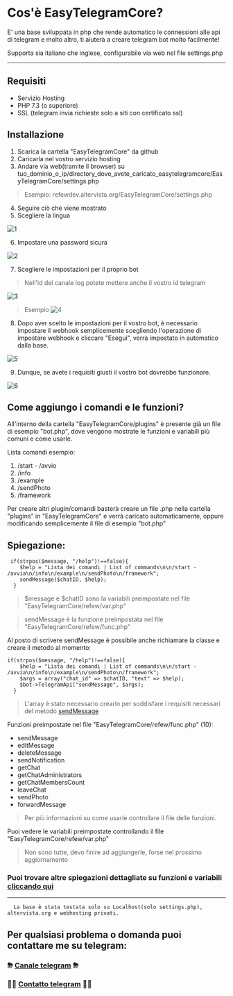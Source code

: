 # Cos'è EasyTelegramCore?
E' una base sviluppata in php che rende automatico le connessioni alle api di telegram e molto altro, ti aiuterà a creare telegram bot molto facilmente!

Supporta sia italiano che inglese, configurabile via web nel file settings.php

------

## Requisiti
- Servizio Hosting
- PHP 7.3 (o superiore)
- SSL (telegram invia richieste solo a siti con certificato ssl)

## Installazione
1) Scarica la cartella "EasyTelegramCore" da github
2) Caricarla nel vostro servizio hosting
3) Andare via web(tramite il browser) su tuo_dominio_o_ip/directory_dove_avete_caricato_easytelegramcore/EasyTelegramCore/settings.php
> Esempio: refewdev.altervista.org/EasyTelegramCore/settings.php
4) Seguire ciò che viene mostrato
5) Scegliere la lingua

![1](https://github.com/RefewDev/EasyTelegramCore/blob/master/docs/it/1.png)

6) Impostare una password sicura

![2](https://github.com/RefewDev/EasyTelegramCore/blob/master/docs/it/2.png)

7) Scegliere le impostazioni per il proprio bot
> Nell'id del canale log potete mettere anche il vostro id telegram

![3](https://github.com/RefewDev/EasyTelegramCore/blob/master/docs/it/3.png)

> Esempio
![4](https://github.com/RefewDev/EasyTelegramCore/blob/master/docs/it/4.png)

8) Dopo aver scelto le impostazioni per il vostro bot, è necessario impostare il webhook semplicemente scegliendo l'operazione di impostare webhook e cliccare "Esegui", verrà impostato in automatico dalla base.

![5](https://github.com/RefewDev/EasyTelegramCore/blob/master/docs/it/5.png)

9) Dunque, se avete i requisiti giusti il vostro bot dovrebbe funzionare.

![6](https://github.com/RefewDev/EasyTelegramCore/blob/master/docs/it/6.png)

## Come aggiungo i comandi e le funzioni?
All'interno della cartella "EasyTelegramCore/plugins" è presente già un file di esempio "bot.php", dove vengono mostrate le funzioni e variabili più comuni e come usarle.

Lista comandi esempio:
1) /start - /avvio
2) /info
3) /example
4) /sendPhoto
5) /framework

Per creare altri plugin/comandi basterà creare un file .php nella cartella "plugins" in "EasyTelegramCore" e verrà caricato automaticamente, oppure modificando semplicemente il file di esempio "bot.php"

Spiegazione:
------
     if(strpos($message, "/help")!==false){
        $help = "Lista dei comandi | List of commands\n\n/start - /avvia\n/info\n/example\n/sendPhoto\n/framework";
        sendMessage($chatID, $help);
      }
> $message e $chatID sono la variabili preimpostate nel file "EasyTelegramCore/refew/var.php"

> sendMessage è la funzione preimpostata nel file "EasyTelegramCore/refew/func.php"

Al posto di scrivere sendMessage è possibile anche richiamare la classe e creare il metodo al momento:

    if(strpos($message, "/help")!==false){
        $help = "Lista dei comandi | List of commands\n\n/start - /avvia\n/info\n/example\n/sendPhoto\n/framework";
        $args = array("chat_id" => $chatID, "text" => $help);
        $bot->TelegramApi("sendMessage", $args);
      }
> L'array è stato necessario crearlo per soddisfare i requisiti necessari del metodo [sendMessage](https://core.telegram.org/bots/api#sendmessage)

Funzioni preimpostate nel file "EasyTelegramCore/refew/func.php" (10):
- sendMessage
- editMessage
- deleteMessage
- sendNotification
- getChat
- getChatAdministrators
- getChatMembersCount
- leaveChat
- sendPhoto
- forwardMessage
> Per più informazioni su come usarle controllare il file delle funzioni. 

Puoi vedere le variabili preimpostate controllando il file "EasyTelegramCore/refew/var.php"
> Non sono tutte, devo finire ad aggiungerle, forse nel prossimo aggiornamento

### Puoi trovare altre spiegazioni dettagliate su funzioni e variabili [cliccando qui](https://core.telegram.org/bots/api)
------

      La base è stata testata solo su Localhost(solo settings.php), altervista.org e webhosting privati.

## Per qualsiasi problema o domanda puoi contattare me su telegram:
### ⛈ [Canale telegram](https://t.me/RefewDev) ⛈
### 👨‍💻 [Contatto telegram](https://t.me/Refew) 👨‍💻
